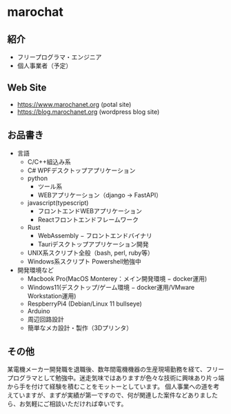 # marochat
## 紹介
- フリープログラマ・エンジニア
- 個人事業者（予定）
## Web Site
- https://www.marochanet.org (potal site)
- https://blog.marochanet.org (wordpress blog site)
## お品書き
- 言語
    - C/C++組込み系
    - C# WPFデスクトップアプリケーション
    - python
        - ツール系
        - WEBアプリケーション（django -> FastAPI）
    - javascript(typescript)
        - フロントエンドWEBアプリケーション
        - Reactフロントエンドフレームワーク
    - Rust
        - WebAssembly − フロントエンドバイナリ
        - Tauriデスクトップアプリケーション開発
    - UNIX系スクリプト全般（bash, perl, ruby等）
    - Windows系スクリプト Powershell勉強中
- 開発環境など
    - Macbook Pro(MacOS Monterey：メイン開発環境 − docker運用)
    - Windows11(デスクトップ/ゲーム環境 − docker運用/VMware Workstation運用)
    - RespberryPi4 (Debian/Linux 11 bullseye)
    - Arduino
    - 周辺回路設計
    - 簡単なメカ設計・製作（3Dプリンタ）
## その他
某電機メーカー開発職を退職後、数年間電機機器の生産現場勤務を経て、フリープログラマとして勉強中。迷走気味ではありますが色々な技術に興味あり片っ端から手を付けて経験を積むことをモットーとしています。
個人事業への道を考えていますが、まずが実績が第一ですので、何が関連した案件などありましたら、お気軽にご相談いただければ幸いです。
